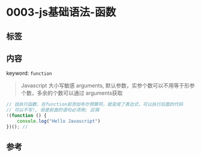 # 0003-js基础语法-函数

## 标签

## 内容

keyword: `function`

> Javascript 大小写敏感
> arguments, 默认参数，实参个数可以不用等于形参个数，多余的个数可以通过 arguments获取

```Javascript {.line-numbers}
// 自执行函数，在function前添加布尔预算符，就变成了表达式，可以执行后面的代码
// 可以不写!, 但是前面的语句必须用; 区隔
!(function () {
    console.log("Hello Javascript")
})(); // 
```


## 参考
